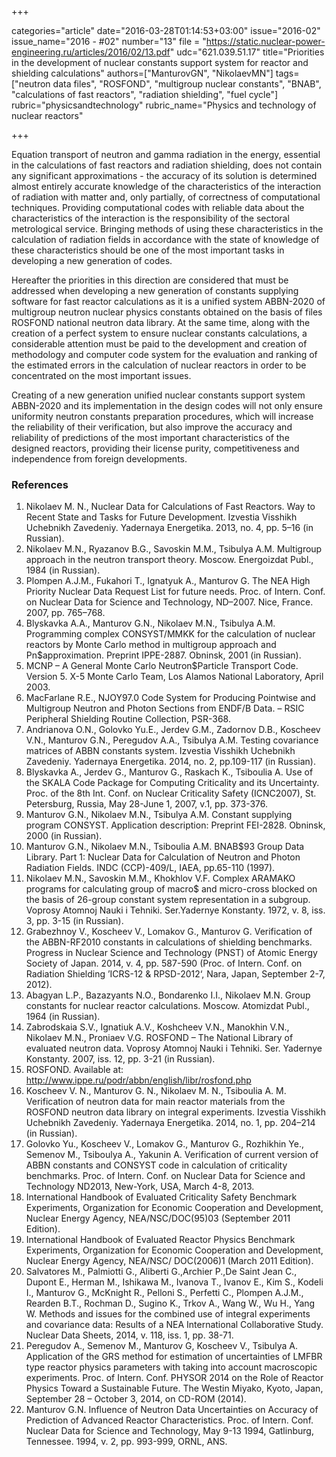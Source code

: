 +++

categories="article"
date="2016-03-28T01:14:53+03:00"
issue="2016-02"
issue_name="2016 - #02"
number="13"
file = "https://static.nuclear-power-engineering.ru/articles/2016/02/13.pdf"
udc="621.039.51.17"
title="Priorities in the development of nuclear constants support system for reactor and shielding calculations"
authors=["ManturovGN", "NikolaevMN"]
tags=["neutron data files", "ROSFOND", "multigroup nuclear constants", "BNAB", "calculations of fast reactors", "radiation shielding", "fuel cycle"]
rubric="physicsandtechnology"
rubric_name="Physics and technology of nuclear reactors"

+++

Equation transport of neutron and gamma radiation in the energy, essential in the calculations of fast reactors and radiation shielding, does not contain any significant approximations - the accuracy of its solution is determined almost entirely accurate knowledge of the characteristics of the interaction of radiation with matter and, only partially, of correctness of computational techniques. 
Providing computational codes with reliable data about the characteristics of the interaction is the responsibility of the sectoral metrological service. 
Bringing methods of using these characteristics in the calculation of radiation fields in accordance with the state of knowledge of these characteristics should be one of the most important tasks in developing a new generation of codes.

Hereafter the priorities in this direction are considered that must be addressed when developing a new generation of constants supplying software for fast reactor calculations as it is a unified system ABBN-2020 of multigroup neutron nuclear physics constants obtained on the basis of files ROSFOND national neutron data library. 
At the same time, along with the creation of a perfect system to ensure nuclear constants calculations, a considerable attention must be paid to the development and creation of methodology and computer code system for the evaluation and ranking of the estimated errors in the calculation of nuclear reactors in order to be concentrated on the most important issues.

Creating of a new generation unified nuclear constants support system ABBN-2020 and its implementation in the design codes will not only ensure uniformity neutron constants preparation procedures, which will increase the reliability of their verification, but also improve the accuracy and reliability of predictions of the most important characteristics of the designed reactors, providing their license purity, competitiveness and independence from foreign developments.

### References

1. Nikolaev M. N., Nuclear Data for Calculations of Fast Reactors.  Way to Recent State and Tasks for Future Development. Izvestia Visshikh Uchebnikh Zavedeniy. Yadernaya Energetika. 2013, no. 4, pp. 5–16 (in Russian).
2. Nikolaev M.N., Ryazanov B.G., Savoskin M.M., Tsibulya A.M. Multigroup approach in the neutron transport theory. Мoscow. Energoizdat Publ., 1984 (in Russian).
3. Plompen A.J.M., Fukahori T., Ignatyuk A., Manturov G. The NEA High Priority Nuclear Data Request List for future needs. Proc. of Intern. Conf. on Nuclear Data for Science and Technology, ND–2007. Nice, France. 2007, pp. 765–768.
4. Blyskavka A.A., Manturov G.N., Nikolaev M.N., Tsibulya A.M. Programming complex CONSYST/MMKK for the calculation of nuclear reactors by Monte Carlo method in multigroup approach and Pn$approximation. Preprint IPPE-2887. Obninsk, 2001 (in Russian).
5. MCNP – A General Monte Carlo Neutron$Particle Transport Code. Version 5. X-5 Monte Carlo Team, Los Alamos National Laboratory, April 2003.
6. MacFarlane R.E., NJOY97.0 Code System for Producing Pointwise and Multigroup Neutron and Photon Sections from ENDF/B Data. – RSIC Peripheral Shielding Routine Collection, PSR-368.
7. Andrianova O.N., Golovko Yu.E., Jerdev G.M., Zadornov D.B., Koscheev V.N., Manturov G.N., Peregudov A.A., Tsibulya A.M. Testing covariance matrices of ABBN constants system. Izvestia Visshikh Uchebnikh Zavedeniy. Yadernaya Energetika. 2014, no. 2, pp.109-117 (in Russian).
8. Blyskavka A., Jerdev G., Manturov G., Raskach K., Tsiboulia A. Use of the SKALA Code Package for Computing Criticality and its Uncertainty. Proc. of the 8th Int. Conf. on Nuclear Criticality Safety (ICNC2007), St. Petersburg, Russia, May 28-June 1, 2007, v.1, pp. 373-376.
9. Manturov G.N., Nikolaev M.N., Tsibulya A.M. Constant supplying program CONSYST. Application description: Preprint FEI-2828. Obninsk, 2000 (in Russian).
10. Manturov G.N., Nikolaev M.N., Tsiboulia A.M. BNAB$93 Group Data Library. Part 1: Nuclear Data for Calculation of Neutron and Photon Radiation Fields. INDC (CCP)-409/L, IAEA, pp.65-110 (1997).
11. Nikolaev M.N., Savoskin M.M., Khokhlov V.F. Complex ARAMAKO programs for calculating group of macro$ and micro-cross blocked on the basis of 26-group constant system representation in a subgroup. Voprosy Atomnoj Nauki i Tehniki. Ser.Yadernye Konstanty. 1972, v. 8, iss. 3, pp. 3-15 (in Russian).
12. Grabezhnoy V., Koscheev V., Lomakov G., Manturov G. Verification of the ABBN-RF2010 constants in calculations of shielding benchmarks. Progress in Nuclear Science and Technology (PNST) of Atomic Energy Society of Japan. 2014, v. 4, pp. 587-590 (Proc. of Intern. Conf. on Radiation Shielding ’ICRS-12 & RPSD-2012‘, Nara, Japan, September 2-7, 2012).
13. Abagyan L.P., Bazazyants N.O., Bondarenko I.I., Nikolaev M.N. Group constants for nuclear reactor calculations. Moscow. Atomizdat Publ., 1964 (in Russian).
14. Zabrodskaia S.V., Ignatiuk A.V., Koshcheev V.N., Manokhin V.N., Nikolaev M.N., Proniaev V.G. ROSFOND – The National Library of evaluated neutron data. Voprosy Atomnoj Nauki i Tehniki. Ser. Yadernye Konstanty. 2007, iss. 12, pp. 3-21 (in Russian).
15. ROSFOND. Available at: http://www.ippe.ru/podr/abbn/english/libr/rosfond.php
16. Koscheev V. N., Manturov G. N., Nikolaev M. N., Tsiboulia A. M. Verification of neutron data for main reactor materials from the ROSFOND neutron data library on integral experiments. Izvestia Visshikh Uchebnikh Zavedeniy. Yadernaya Energetika. 2014, no. 1, pp. 204–214 (in Russian).
17. Golovko Yu., Koscheev V., Lomakov G., Manturov G., Rozhikhin Ye., Semenov M., Tsiboulya A., Yakunin A. Verification of current version of ABBN constants and CONSYST code in calculation of criticality benchmarks. Proc. of Intern. Conf. on Nuclear Data for Science and Technology ND2013, New-York, USA, March 4-8, 2013.
18. International Handbook of Evaluated Criticality Safety Benchmark Experiments, Organization for Economic Cooperation and Development, Nuclear Energy Agency, NEA/NSC/DOC(95)03 (September 2011 Edition).
19. International Handbook of Evaluated Reactor Physics Benchmark Experiments, Organization for Economic Cooperation and Development, Nuclear Energy Agency, NEA/NSC/
DOC(2006)1 (March 2011 Edition).
20. Salvatores M., Palmiotti G., Aliberti G.,Archier P.,De Saint Jean C., Dupont E., Herman M., Ishikawa M., Ivanova T., Ivanov E., Kim S., Kodeli I., Manturov G., McKnight R., Pelloni S., Perfetti C., Plompen A.J.M., Rearden B.T., Rochman D., Sugino K., Trkov A., Wang W., Wu H., Yang W. Methods and issues for the combined use of integral experiments and covariance data: Results of a NEA International Collaborative Study. Nuclear Data Sheets, 2014, v. 118, iss. 1, pp. 38-71.
21. Peregudov A., Semenov M., Manturov G, Koscheev V., Tsibulya A. Application of the GRS method for estimation of uncertainties of LMFBR type reactor physics parameters with taking into account macroscopic experiments. Proc. of Intern. Conf. PHYSOR 2014 on the Role of
Reactor Physics Toward a Sustainable Future. The Westin Miyako, Kyoto, Japan, September 28 – October 3, 2014, on CD-ROM (2014).
22. Manturov G.N. Influence of Neutron Data Uncertainties on Accuracy of Prediction of Advanced Reactor Characteristics. Proc. of Intern. Conf. Nuclear Data for Science and Technology, May 9-13 1994, Gatlinburg, Tennessee. 1994, v. 2, pp. 993-999, ORNL, ANS.